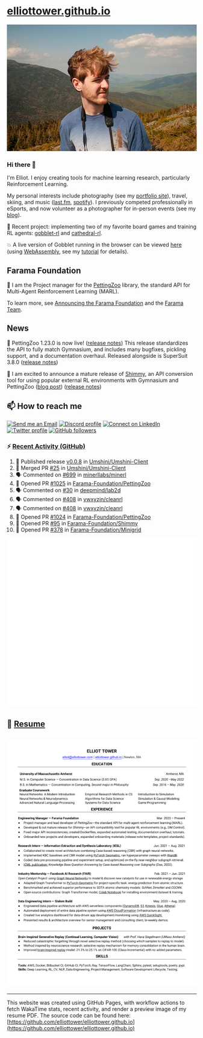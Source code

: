 # [elliottower.github.io](https://github.com/elliottower/elliottower.github.io)

[![A wild Elliot on Mt Washington](https://raw.githubusercontent.com/elliottower/elliottower.github.io/main/src/jpg/DSCF7539-600px.jpg?raw=true)](https://raw.githubusercontent.com/elliottower/elliottower.github.io/main/src/jpg/DSCF7539.jpg?raw=true)

### Hi there 👋

I'm Elliot. I enjoy creating tools for machine learning research, particularly Reinforcement Learning.

My personal interests include photography (see my [portfolio site](https://www.elliottower.com/)), travel, skiing, and music ([last.fm](https://www.last.fm/user/ajsdlfkwer), [spotify](https://open.spotify.com/user/12132818380)). I previously competed professionally in eSports, and now volunteer as a photographer for in-person events (see my [blog](https://www.elliottower.com/stories/?category=events)).

🤖 Recent project: implementing two of my favorite board games and training RL agents: [gobblet-rl](https://github.com/elliottower/gobblet-rl) and [cathedral-rl](https://github.com/elliottower/cathedral-rl). 

💥 A live version of Gobblet running in the browser can be viewed [here](https://elliottower.github.io/gobblet-rl/) (using [WebAssembly](https://webassembly.org/), see my [tutorial](https://github.com/elliottower/gobblet-rl/blob/main/tutorials/WebAssembly/web_assembly.md) for details).

## Farama Foundation

🚀 I am the Project manager for the [PettingZoo](https://github.com/Farama-Foundation/PettingZoo) library, the standard API for Multi-Agent Reinforcement Learning (MARL). 

To learn more, see [Announcing the Farama Foundation](https://farama.org/Announcing-The-Farama-Foundation) and the [Farama Team](https://farama.org/team).

## News

🎉 PettingZoo 1.23.0 is now live! ([release notes](https://github.com/Farama-Foundation/PettingZoo/releases/tag/1.23.0)) This release standardizes the API to fully match Gymnasium, and includes many bugfixes, pickling support, and a documentation overhaul. Released alongside is SuperSuit 3.8.0 ([release notes](https://github.com/Farama-Foundation/SuperSuit/releases/tag/3.8.0)) 

<!-- ![GitHub Release Date](https://img.shields.io/github/release-date/Farama-Foundation/PettingZoo) -->

🎉 I am excited to announce a mature release of [Shimmy](https://github.com/Farama-Foundation/Shimmy), an API conversion tool for using popular external RL environments with Gymnasium and PettingZoo ([blog post](https://farama.org/Announcing-Shimmy)) ([release notes](https://github.com/Farama-Foundation/Shimmy/releases/tag/v1.0.0)) 

## 📫 How to reach me

 [![Send me an Email](https://img.shields.io/badge/email-elliot%40elliottower.com-blue)](mailto:elliot@elliottower.com)
 [![Discord profile](https://img.shields.io/badge/Discord-7289DA?style=flat&logo=discord&logoColor=white)](https://discord.com/users/83091537923145728)
 [![Connect on LinkedIn](https://img.shields.io/badge/--linkedin?label=LinkedIn&logo=LinkedIn&style=social)](https://www.linkedin.com/in/elliot-tower)
 [![Twitter profile](https://img.shields.io/twitter/follow/elliottower?style=social)](https://twitter.com/ElliotTower/)
 [![GitHub followers](https://img.shields.io/github/followers/elliottower?style=social)](https://github.com/elliottower/)

### ⚡ [Recent Activity (GitHub)](https://github.com/elliottower)

<!--START_SECTION:activity-->
1. 🚀 Published release [v0.0.8](https://github.com/Umshini/Umshini-Client/releases/tag/v0.0.8) in [Umshini/Umshini-Client](https://github.com/Umshini/Umshini-Client)
2. 🎉 Merged PR [#25](https://github.com/Umshini/Umshini-Client/pull/25) in [Umshini/Umshini-Client](https://github.com/Umshini/Umshini-Client)
3. 🗣 Commented on [#699](https://github.com/minerllabs/minerl/issues/699#issuecomment-1636463805) in [minerllabs/minerl](https://github.com/minerllabs/minerl)
4. 💪 Opened PR [#1025](https://github.com/Farama-Foundation/PettingZoo/pull/1025) in [Farama-Foundation/PettingZoo](https://github.com/Farama-Foundation/PettingZoo)
5. 🗣 Commented on [#30](https://github.com/deepmind/lab2d/issues/30#issuecomment-1634535428) in [deepmind/lab2d](https://github.com/deepmind/lab2d)
6. 🗣 Commented on [#408](https://github.com/vwxyzjn/cleanrl/pull/408#issuecomment-1634514753) in [vwxyzjn/cleanrl](https://github.com/vwxyzjn/cleanrl)
7. 🗣 Commented on [#408](https://github.com/vwxyzjn/cleanrl/pull/408#issuecomment-1634508938) in [vwxyzjn/cleanrl](https://github.com/vwxyzjn/cleanrl)
8. 💪 Opened PR [#1024](https://github.com/Farama-Foundation/PettingZoo/pull/1024) in [Farama-Foundation/PettingZoo](https://github.com/Farama-Foundation/PettingZoo)
9. 💪 Opened PR [#95](https://github.com/Farama-Foundation/Shimmy/pull/95) in [Farama-Foundation/Shimmy](https://github.com/Farama-Foundation/Shimmy)
10. 💪 Opened PR [#378](https://github.com/Farama-Foundation/Minigrid/pull/378) in [Farama-Foundation/Minigrid](https://github.com/Farama-Foundation/Minigrid)
<!--END_SECTION:activity-->


<picture>
  <a href="https://metrics.lecoq.io/insights?user=elliottower">
   <img src="/github-metrics.svg" alt="Metrics">
  </a>
</picture>

## 📄 [Resume](https://elliottower.github.io/src/pdf/resume.pdf)

<!-- PDF-TO-MARKDOWN:START -->
![Page 1](src/png/page1.png "Page 1")
---
<!-- PDF-TO-MARKDOWN:END -->

----

This website was created using GitHub Pages, with workflow actions to fetch WakaTime stats, recent activity, and render a preview image of my resume PDF. The source code can be found here: [https://github.com/elliottower/elliottower.github.io](https://github.com/elliottower/elliottower.github.io)
